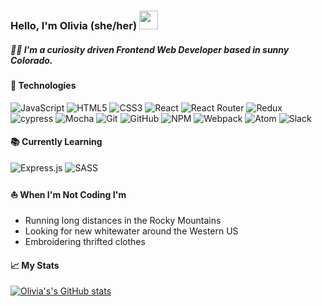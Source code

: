 ### Hello, I'm Olivia (she/her) <img src="https://media.giphy.com/media/hvRJCLFzcasrR4ia7z/giphy.gif" height= "30px" width="30px"/>
##### :woman_technologist: I'm a curiosity driven Frontend Web Developer based in sunny Colorado.

<!-- #### :woman_technologist: About Me
- I'm a Frontend Developer based in sunny Colorado
- I'm most interested in the places where technology and sustainablity intersect
- I love working in a collaborative team environment -->

#### :floppy_disk: Technologies 
![JavaScript](https://img.shields.io/badge/javascript-%23323330.svg?style=for-the-badge&logo=javascript&logoColor=%23F7DF1E)
![HTML5](https://img.shields.io/badge/html5-%23E34F26.svg?style=for-the-badge&logo=html5&logoColor=white)
![CSS3](https://img.shields.io/badge/css3-%231572B6.svg?style=for-the-badge&logo=css3&logoColor=white)
![React](https://img.shields.io/badge/react-%2320232a.svg?style=for-the-badge&logo=react&logoColor=%2361DAFB)
![React Router](https://img.shields.io/badge/React_Router-CA4245?style=for-the-badge&logo=react-router&logoColor=white)
![Redux](https://img.shields.io/badge/redux-%23593d88.svg?style=for-the-badge&logo=redux&logoColor=white)
![cypress](https://img.shields.io/badge/-cypress-%23E5E5E5?style=for-the-badge&logo=cypress&logoColor=058a5e)
![Mocha](https://img.shields.io/badge/-mocha-%238D6748?style=for-the-badge&logo=mocha&logoColor=white)
![Git](https://img.shields.io/badge/git-%23F05033.svg?style=for-the-badge&logo=git&logoColor=white)
![GitHub](https://img.shields.io/badge/github-%23121011.svg?style=for-the-badge&logo=github&logoColor=white)
![NPM](https://img.shields.io/badge/NPM-%23000000.svg?style=for-the-badge&logo=npm&logoColor=white)
![Webpack](https://img.shields.io/badge/webpack-%238DD6F9.svg?style=for-the-badge&logo=webpack&logoColor=black)
![Atom](https://img.shields.io/badge/Atom-%2366595C.svg?style=for-the-badge&logo=atom&logoColor=white)
![Slack](https://img.shields.io/badge/Slack-4A154B?style=for-the-badge&logo=slack&logoColor=white)

#### :books: Currently Learning 
![Express.js](https://img.shields.io/badge/express.js-%23404d59.svg?style=for-the-badge&logo=express&logoColor=%2361DAFB)
![SASS](https://img.shields.io/badge/SASS-hotpink.svg?style=for-the-badge&logo=SASS&logoColor=white)

#### :boat: When I'm Not Coding I'm
- Running long distances in the Rocky Mountains
- Looking for new whitewater around the Western US
- Embroidering thrifted clothes

<!-- #### :thumbsup: Let's Connect! 
<div id="badges">
  <a href="www.linkedin.com/in/-olivia-whitehead">
    <img src=https://img.shields.io/badge/LinkedIn-blue?logo=linkedin&logoColor=white&style=for-the-badge>
  </a>
</div> -->


#### 📈 My Stats
[![Olivia's's GitHub stats](https://github-readme-stats.vercel.app/api?username=whiteheadol&count_private=true)](https://github.com/whiteheadol/github-readme-stats)




<!-- - Reading books about food -->

<!--
**whiteheadol/whiteheadol** is a ✨ _special_ ✨ repository because its `README.md` (this file) appears on your GitHub profile.

Here are some ideas to get you started:



- 🔭 I’m currently working on ...
- 🌱 I’m currently learning ...
- 👯 I’m looking to collaborate on ...
- 🤔 I’m looking for help with ...
- 💬 Ask me about ...
- 📫 How to reach me: ...
- 😄 Pronouns: ...
- ⚡ Fun fact: ...
-->
